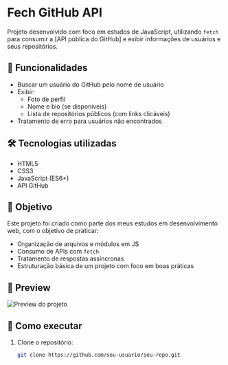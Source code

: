 # Fech GitHub API
Projeto desenvolvido com foco em estudos de JavaScript, utilizando `fetch` para consumir a [API pública do GitHub] e exibir informações de usuários e seus repositórios.

## 📌 Funcionalidades

- Buscar um usuário do GitHub pelo nome de usuário
- Exibir:
  - Foto de perfil
  - Nome e bio (se disponíveis)
  - Lista de repositórios públicos (com links clicáveis)
- Tratamento de erro para usuários não encontrados

## 🛠️ Tecnologias utilizadas

- HTML5
- CSS3
- JavaScript (ES6+)
- API GitHub

## 🎯 Objetivo

Este projeto foi criado como parte dos meus estudos em desenvolvimento web, com o objetivo de praticar:

- Organização de arquivos e módulos em JS
- Consumo de APIs com `fetch`
- Tratamento de respostas assíncronas
- Estruturação básica de um projeto com foco em boas práticas

## 📸 Preview

![Preview do projeto](./assets/preview.gif)


## 🚀 Como executar

1. Clone o repositório:
   ```bash
   git clone https://github.com/seu-usuario/seu-repo.git
